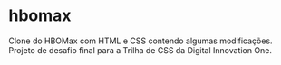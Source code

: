 # hbomax
Clone do HBOMax com HTML e CSS contendo algumas modificações. Projeto de desafio final para a Trilha de CSS da Digital Innovation One.
